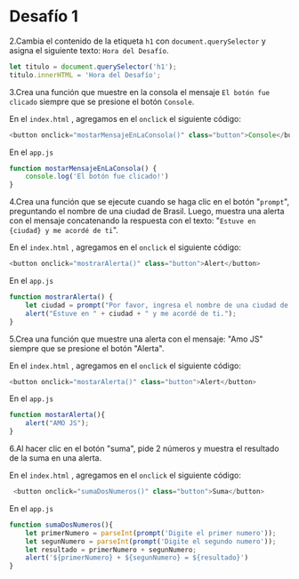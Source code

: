 # Desafío 1

2.Cambia el contenido de la etiqueta `h1` con `document.querySelector` y asigna el siguiente texto: `Hora del Desafío`.

```javascript
let titulo = document.querySelector('h1');
titulo.innerHTML = 'Hora del Desafío';
```

3.Crea una función que muestre en la consola el mensaje `El botón fue clicado` siempre que se presione el botón `Console`.

En el `index.html` , agregamos en el `onclick` el siguiente código:

```javascript
<button onclick="mostarMensajeEnLaConsola()" class="button">Console</button>
```

En el `app.js`

```js
function mostarMensajeEnLaConsola() {
    console.log('El botón fue clicado!')
}
```

4.Crea una función que se ejecute cuando se haga clic en el botón "`prompt`", preguntando el nombre de una ciudad de Brasil. Luego, muestra una alerta con el mensaje concatenando la respuesta con el texto: "`Estuve en {ciudad} y me acordé de ti`".

En el `index.html` , agregamos en el `onclick` el siguiente código:

```javascript
<button onclick="mostrarAlerta()" class="button">Alert</button>
```

En el `app.js`

```js
function mostrarAlerta() {
    let ciudad = prompt("Por favor, ingresa el nombre de una ciudad de Brasil:");
    alert("Estuve en " + ciudad + " y me acordé de ti.");
}
```

5.Crea una función que muestre una alerta con el mensaje: "Amo JS" siempre que se presione el botón "Alerta".

En el `index.html` , agregamos en el `onclick` el siguiente código:

```js
<button onclick="mostarAlerta()" class="button">Alert</button>
```

En el `app.js`

```js
function mostarAlerta(){
    alert("AMO JS");
} 
```

6.Al hacer clic en el botón "suma", pide 2 números y muestra el resultado de la suma en una alerta.

En el `index.html` , agregamos en el `onclick` el siguiente código:

```js
 <button onclick="sumaDosNumeros()" class="button">Suma</button>
```

En el `app.js`

```js
function sumaDosNumeros(){
    let primerNumero = parseInt(prompt('Digite el primer numero'));
    let segunNumero = parseInt(prompt('Digite el segundo numero'));
    let resultado = primerNumero + segunNumero;
    alert('${primerNumero} + ${segunNumero} = ${resultado}')
}
```

